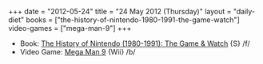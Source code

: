 +++
date = "2012-05-24"
title = "24 May 2012 (Thursday)"
layout = "daily-diet"
books = ["the-history-of-nintendo-1980-1991-the-game-watch"]
video-games = ["mega-man-9"]
+++


* Book: [The History of Nintendo (1980-1991): The Game & Watch](/books/the-history-of-nintendo-1980-1991-the-game-watch) {S} /f/
* Video Game: [Mega Man 9](/video-games/mega-man-9) {Wii} /b/